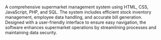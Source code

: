 A comprehensive supermarket management system using HTML, CSS, JavaScript, PHP, and SQL. The system
includes efficient stock inventory management, employee data handling, and accurate bill generation. Designed with a
user-friendly interface to ensure easy navigation, the software enhances supermarket operations by streamlining processes and
maintaining data security.
